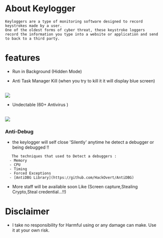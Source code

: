 
# About Keylogger
```
Keyloggers are a type of monitoring software designed to record keystrokes made by a user.
One of the oldest forms of cyber threat, these keystroke loggers 
record the information you type into a website or application and send to back to a third party.

```
# features
* Run in Background (Hidden Mode)


* Anti Task Manager Kill (when you try to kill it it will display blue screen)
<br>
<img src="https://github.com/walczy/Skinjbir/blob/main/r2.jpg"></img>
<br>

* Undectable  (60+ Antivirus )

<br>
<img src="https://github.com/walczy/Skinjbir/blob/main/r1.JPG"></img>
<br>

### Anti-Debug
* the keylogger will self close 'Silently' anytime he detect a debugger or being debugged !!
```  
   The techniques that used to Detect a debuggers :
  - Memory
  - CPU
  - Timing
  - Forced Exceptions
  - [AntiDBG Library](https://github.com/HackOvert/AntiDBG)
  ```
* More staff  will be available soon Like (Screen capture,Stealing Crypto,Steal credential...!!)

# Disclaimer
* I take no responsibility for Harmful using or any damage can make. Use it at your own risk.

